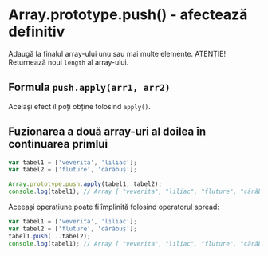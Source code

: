 # Array.prototype.push() - afectează definitiv

Adaugă la finalul array-ului unu sau mai multe elemente.
ATENȚIE! Returnează noul `length` al array-ului.

## Formula `push.apply(arr1, arr2)`

Același efect îl poți obține folosind `apply()`.

## Fuzionarea a două array-uri al doilea în continuarea primlui

```javascript
var tabel1 = ['veverita', 'liliac'];
var tabel2 = ['fluture', 'cărăbuș'];

Array.prototype.push.apply(tabel1, tabel2);
console.log(tabel1); // Array [ "veverita", "liliac", "fluture", "cărăbuș" ]
```

Aceeași operațiune poate fi împlinită folosind operatorul spread:

```javascript
var tabel1 = ['veverita', 'liliac'];
var tabel2 = ['fluture', 'cărăbuș'];
tabel1.push(...tabel2);
console.log(tabel1); // Array [ "veverita", "liliac", "fluture", "cărăbuș" ]
```
